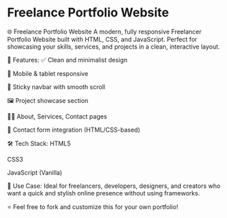 # Freelance Portfolio Website

🌐 Freelance Portfolio Website
A modern, fully responsive Freelancer Portfolio Website built with HTML, CSS, and JavaScript.
Perfect for showcasing your skills, services, and projects in a clean, interactive layout.

🚀 Features:
✅ Clean and minimalist design

📱 Mobile & tablet responsive

🧭 Sticky navbar with smooth scroll

🖼️ Project showcase section

🧑‍💼 About, Services, Contact pages

📧 Contact form integration (HTML/CSS-based)

🛠️ Tech Stack:
HTML5

CSS3

JavaScript (Vanilla)

📌 Use Case:
Ideal for freelancers, developers, designers, and creators who want a quick and stylish online presence without using frameworks.

⭐ Feel free to fork and customize this for your own portfolio!
